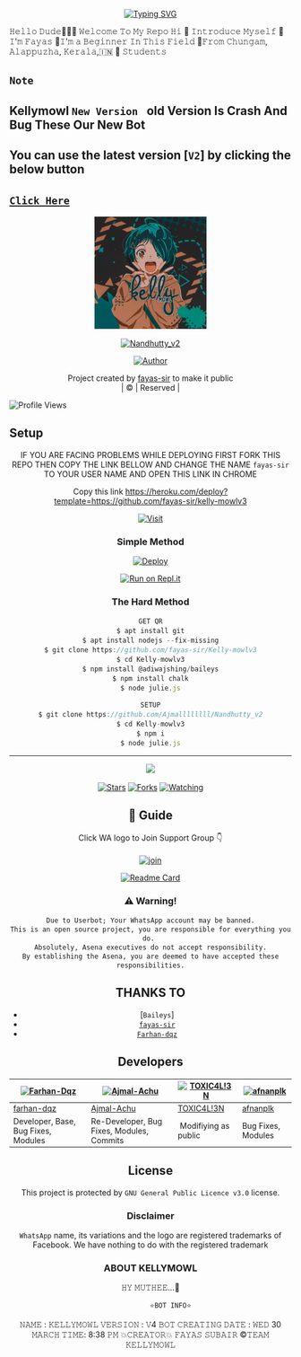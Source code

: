 <!---------- Typing SVG ---------->
<p align="center">
    <a href="https://avatars.githubusercontent.com/u/85664936?v=4">
        <img
            src="https://readme-typing-svg.herokuapp.com?font=Halo+Handletter&color=66ffe9&size=32&lines=WELCOME+TO+KELLYMOWLBOT;BGM+BOT+[forwa]...;MADE+BY....;fayas-sir"
            alt="Typing SVG"
        />
    </a>
</p>

𝙷𝚎𝚕𝚕𝚘 𝙳𝚞𝚍𝚎🙋🏻‍♀️ 𝚆𝚎𝚕𝚌𝚘𝚖𝚎 𝚃𝚘 𝙼𝚢 𝚁𝚎𝚙𝚘 𝙷𝚒 📢
𝙸𝚗𝚝𝚛𝚘𝚍𝚞𝚌𝚎 𝙼𝚢𝚜𝚎𝚕𝚏 🙂𝙸'𝚖 𝙵𝚊𝚢𝚊𝚜 🚩𝙸'𝚖 𝚊
𝙱𝚎𝚐𝚒𝚗𝚗𝚎𝚛 𝙸𝚗 𝚃𝚑𝚒𝚜 𝙵𝚒𝚎𝚕𝚍 📍𝙵𝚛𝚘𝚖
𝙲𝚑𝚞𝚗𝚐𝚊𝚖, 𝙰𝚕𝚊𝚙𝚙𝚞𝚣𝚑𝚊, 𝙺𝚎𝚛𝚊𝚕𝚊,🇮🇳 🏫 𝚂𝚝𝚞𝚍𝚎𝚗𝚝𝚜
## `Note`

## Kellymowl `New Version ` old Version Is Crash And Bug These Our New Bot
## You can use the latest version [`V2`] by clicking the below button
## [`Click Here`](https://github.com/fayas-sir/Kelly-mowlv3/edit/master/README.md)

<div align="center">
  <img border-radius: 15px src="20220330_080524.jpg" width="200" height="200"/>
  <p align="center">
<a href="#"><img title="Nandhutty_v2" src="https://img.shields.io/badge/Kelly-mowlv3-green?colorA=%23ff0000&colorB=%23017e40&style=for-the-badge"></a>
</p>
  <p align="center">
<a href="https://github.com/Ajmal-Achu"><img title="Author" src="https://img.shields.io/badge/Author-fayas-sir/Nandhutty_v2?color=blue&style=for-the-badge&logo=whatsapp"></a>
</p>
</div>
<p align="center">
Project created by <a href="https://github.com/Ajmal-Achu">fayas-sir</a> to make it public
    <br>
       | © |
        Reserved |
    <br> 
</p>

![Profile Views](https://hits.seeyoufarm.com/api/count/incr/badge.svg?url=https://github.com/farhan-dqz/JulieMwol&title=Profile%20Views)

## Setup
<div align="center">

IF YOU ARE FACING PROBLEMS WHILE DEPLOYING
FIRST FORK THIS REPO
THEN COPY THE LINK BELLOW AND CHANGE THE NAME `fayas-sir` TO YOUR USER NAME AND OPEN THIS LINK IN CHROME

Copy this link https://heroku.com/deploy?template=https://github.com/fayas-sir/kelly-mowlv3
</p>


[![Visit](https://i.imgur.com/A6rxBdq.jpeg)](https://A-J-M-A-L.github.io) 
  
### Simple Method
  
[![Deploy](https://www.herokucdn.com/deploy/button.svg)](https://heroku.com/deploy?template=https://github.com/fayas-sir/Kelly-mowlv3) 
  
[![Run on Repl.it](https://repl.it/badge/github/quiec/whatsAlfa)](https://replit.com/@Farhandqz/JulieMwol)
  
### The Hard Method
```js
GET QR
$ apt install git
$ apt install nodejs --fix-missing
$ git clone https://github.com/fayas-sir/Kelly-mowlv3
$ cd Kelly-mowlv3
$ npm install @adiwajshing/baileys
$ npm install chalk
$ node julie.js
```
      
```js
SETUP
$ git clone https://github.com/Ajmallllllll/Nandhutty_v2
$ cd Kelly-mowlv3
$ npm i
$ node julie.js
```

----

  <p align="center">
  <a href="httsp://github.com/farhan-dqz/JulieMwol">
    
<a href="https://github.com/farhan-dqz/followers">
<img src="https://img.shields.io/github/repo-size/farhan-dqz/Julie-Mwol?color=green&label=Repo%20total%20size&style=plastic">
<p align="center">
<a href="https://github.com/farhan-dqz/followers"
<img title="Followers" src="https://img.shields.io/github/followers/farhan-dqz?color=blue&style=flat-square"></a>
<a href="https://github.com/farhan-dqz/JulieMwol/stargazers/"><img title="Stars" src="https://img.shields.io/github/stars/farhan-dqz/JulieMwol?color=blue&style=flat-square"></a>
<a href="https://github.com/farhan-dqz/JulieMwol/network/members"><img title="Forks" src="https://img.shields.io/github/forks/farhan-dqz/JulieMwol?color=blue&style=flat-square"></a>
<a href="https://github.com/farhan-dqz/JulieMwol/watchers"><img title="Watching" src="https://img.shields.io/github/watchers/farhan-dqz/JulieMwol?label=Watchers&color=blue&style=flat-square"></a>
</p>

## 📢 Guide
Click WA logo to Join Support Group 👇
    <br>
<br>
  [![join](https://github.com/Alien-alfa/PublicBot/blob/main/wlogo.svg.png)](https://chat.whatsapp.com/DsWqJWHRxgU16kvxFvLYL6)
  <div align="center">
       
  [![Readme Card](https://github-readme-stats.vercel.app/api/pin/?username=Ajmal-Achu&repo=Nandhutty_v2&theme=nightowl)](https://github.com/Ajmal-Achu/Nandhutty_v2)
  </div>
    
### ⚠️ Warning! 
```
Due to Userbot; Your WhatsApp account may be banned.
This is an open source project, you are responsible for everything you do. 
Absolutely, Asena executives do not accept responsibility.
By establishing the Asena, you are deemed to have accepted these responsibilities.
```

## THANKS TO
* [`Baileys`]
* [`fayas-sir`](github.com/kelly-mowl)
* [`Farhan-dqz`](github.com/Farhan-dqz)

## Developers
  <div align="center">
    
  [![Farhan-Dqz](https://github.com/farhan-dqz.png?size=100)](https://github.com/farhan-dqz) | [![Ajmal-Achu](https://github.com/fayas-sir.png?size=100)](https://github.com/TOXIC-DEVIL) |  [![TOXIC4L!3N](https://github.com/Alien-alfa.png?size=100)](https://github.com/AI-VIKI) | [![afnanplk](https://github.com/afnanplk.png?size=100)](https://github.com/afnanplk) 
----|----|----|----
[farhan-dqz](https://github.com/farhan-dqz) | [Ajmal-Achu](https://github.com/Ajmal-Achu) | [TOXIC4L!3N](https://github.com/AI-VIKI) | [afnanplk](https://github.com/afnanplk) 
Developer, Base, Bug Fixes, Modules| Re-Developer, Bug Fixes, Modules, Commits |  Modifiying  as   public | Bug Fixes, Modules 
  </div>
    


## License
This project is protected by `GNU General Public Licence v3.0` license.

### Disclaimer
`WhatsApp` name, its variations and the logo are registered trademarks of Facebook. We have nothing to do with the registered trademark

### ABOUT KELLYMOWL

  
𝙷𝚈 𝙼𝚄𝚃𝙷𝙴𝙴...👋

              ⭐𝙱𝙾𝚃 𝙸𝙽𝙵𝙾⭐
𝙽𝙰𝙼𝙴 : 𝙺𝙴𝙻𝙻𝚈𝙼𝙾𝚆𝙻
𝚅𝙴𝚁𝚂𝙸𝙾𝙽 : 𝚅4
𝙱𝙾𝚃 𝙲𝚁𝙴𝙰𝚃𝙸𝙽𝙶 𝙳𝙰𝚃𝙴 : 𝚆𝙴𝙳 30 𝙼𝙰𝚁𝙲𝙷
 𝚃𝙸𝙼𝙴: 8:38 𝙿𝙼
                 💥𝙲𝚁𝙴𝙰𝚃𝙾𝚁💥
            𝙵𝙰𝚈𝙰𝚂 𝚂𝚄𝙱𝙰𝙸𝚁
©𝚃𝙴𝙰𝙼 𝙺𝙴𝙻𝙻𝚈𝙼𝙾𝚆𝙻





